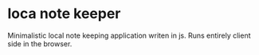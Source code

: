 # loca note keeper
Minimalistic local note keeping application writen in js.
Runs entirely client side in the browser.
